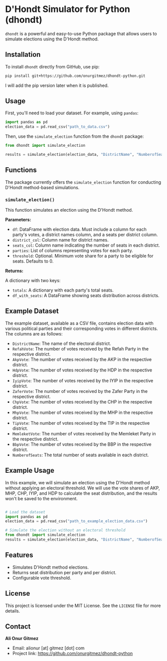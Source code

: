 # D'Hondt Simulator for Python (dhondt)

`dhondt` is a powerful and easy-to-use Python package that allows users to simulate elections using the D'Hondt method.

## Installation

To install `dhondt` directly from GitHub, use pip:

```bash
pip install git+https://github.com/onurgitmez/dhondt-python.git
```

I will add the pip version later when it is published.

## Usage

First, you'll need to load your dataset. For example, using `pandas`:

```python
import pandas as pd
election_data = pd.read_csv("path_to_data.csv")
```

Then, use the `simulate_election` function from the `dhondt` package:

```python
from dhondt import simulate_election

results = simulate_election(election_data, "DistrictName", "NumberofSeats", ["Party1Vote", "Party2Vote"], threshold=0)
```

## Functions

The package currently offers the `simulate_election` function for conducting D'Hondt method-based simulations.

### `simulate_election()`

This function simulates an election using the D'Hondt method.

**Parameters:**

- `df`: DataFrame with election data. Must include a column for each party's votes, a district names column, and a seats per district column.
- `district_col`: Column name for district names.
- `seats_col`: Column name indicating the number of seats in each district.
- `parties`: List of columns representing votes for each party.
- `threshold`: Optional. Minimum vote share for a party to be eligible for seats. Defaults to 0.

**Returns:**

A dictionary with two keys:
- `totals`: A dictionary with each party's total seats.
- `df_with_seats`: A DataFrame showing seats distribution across districts.

## Example Dataset

The example dataset, available as a CSV file, contains election data with various political parties and their corresponding votes in different districts. The columns are as follows:

- `DistrictName`: The name of the electoral district.
- `RefahVote`: The number of votes received by the Refah Party in the respective district.
- `AkpVote`: The number of votes received by the AKP in the respective district.
- `HdpVote`: The number of votes received by the HDP in the respective district.
- `IyipVote`: The number of votes received by the IYIP in the respective district.
- `ZaferVote`: The number of votes received by the Zafer Party in the respective district.
- `ChpVote`: The number of votes received by the CHP in the respective district.
- `MhpVote`: The number of votes received by the MHP in the respective district.
- `TipVote`: The number of votes received by the TIP in the respective district.
- `MemleketVote`: The number of votes received by the Memleket Party in the respective district.
- `BbpVote`: The number of votes received by the BBP in the respective district.
- `NumberofSeats`: The total number of seats available in each district.

## Example Usage

In this example, we will simulate an election using the D'Hondt method without applying an electoral threshold. We will use the vote shares of AKP, MHP, CHP, IYIP, and HDP to calculate the seat distribution, and the results won't be saved to the environment.

```python

# Load the dataset
import pandas as pd
election_data = pd.read_csv("path_to_example_election_data.csv")

# Simulate the election without an electoral threshold
from dhondt import simulate_election
results = simulate_election(election_data, "DistrictName", "NumberofSeats", ["AkpVote", "MhpVote", "ChpVote", "IyipVote", "HdpVote"], threshold=0)

```

## Features

- Simulates D'Hondt method elections.
- Returns seat distribution per party and per district.
- Configurable vote threshold.

## License

This project is licensed under the MIT License. See the `LICENSE` file for more details.


## Contact

**Ali Onur Gitmez**

- Email: alionur [at] gitmez [dot] com
- Project link: https://github.com/onurgitmez/dhondt-python

